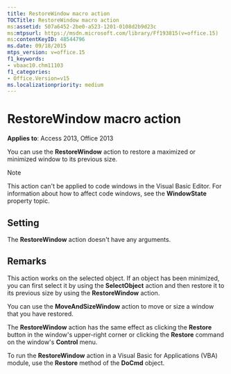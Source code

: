 ```yaml
---
title: RestoreWindow macro action
TOCTitle: RestoreWindow macro action
ms:assetid: 507a6452-2be0-a523-1201-0108d2b9d23c
ms:mtpsurl: https://msdn.microsoft.com/library/Ff193815(v=office.15)
ms:contentKeyID: 48544796
ms.date: 09/18/2015
mtps_version: v=office.15
f1_keywords:
- vbaac10.chm11103
f1_categories:
- Office.Version=v15
ms.localizationpriority: medium
---
```


# RestoreWindow macro action

**Applies to**: Access 2013, Office 2013

You can use the **RestoreWindow** action to restore a maximized or minimized window to its previous size.

> [!NOTE]
> This action can't be applied to code windows in the Visual Basic Editor. For information about how to affect code windows, see the **WindowState** property topic.

## Setting

The **RestoreWindow** action doesn't have any arguments.

## Remarks

This action works on the selected object. If an object has been minimized, you can first select it by using the **SelectObject** action and then restore it to its previous size by using the **RestoreWindow** action.

You can use the **MoveAndSizeWindow** action to move or size a window that you have restored.

The **RestoreWindow** action has the same effect as clicking the **Restore** button in the window's upper-right corner or clicking the **Restore** command on the window's **Control** menu.

To run the **RestoreWindow** action in a Visual Basic for Applications (VBA) module, use the **Restore** method of the **DoCmd** object.

